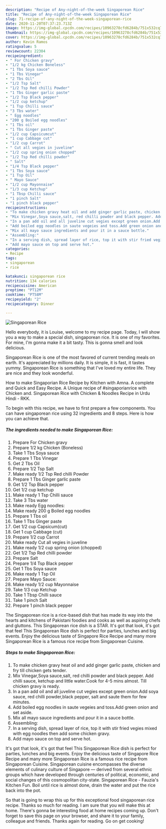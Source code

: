 ```yaml
---
description: "Recipe of Any-night-of-the-week Singaporean Rice"
title: "Recipe of Any-night-of-the-week Singaporean Rice"
slug: 71-recipe-of-any-night-of-the-week-singaporean-rice
date: 2020-11-20T07:37:23.713Z
image: https://img-global.cpcdn.com/recipes/10963278cfd6284b/751x532cq70/singaporean-rice-recipe-main-photo.jpg
thumbnail: https://img-global.cpcdn.com/recipes/10963278cfd6284b/751x532cq70/singaporean-rice-recipe-main-photo.jpg
cover: https://img-global.cpcdn.com/recipes/10963278cfd6284b/751x532cq70/singaporean-rice-recipe-main-photo.jpg
author: Kevin Ramos
ratingvalue: 5
reviewcount: 22304
recipeingredient:
- " For Chicken gravy"
- "1/2 kg Chicken Boneless"
- "1 Tbs Soya sauce"
- "1 Tbs Vinegar"
- "2 Tbs Oil"
- "1/2 Tsp Salt"
- "1/2 Tsp Red chilli Powder"
- "1 Tbs Ginger garlic paste"
- "1/2 Tsp Black pepper"
- "1/2 cup ketchup"
- "1 Tsp Chilli sauce"
- "3 Tbs water"
- " Egg noodles"
- "200 g Boiled egg noodles"
- "1 Tbs oil"
- "1 Tbs Ginger paste"
- "1/2 cup Capsicumcut"
- "1 cup Cabbage cut"
- "1/2 cup Carrot"
- " Cut all vegies in juveline"
- "1/2 cup spring onion chopped"
- "1/2 Tsp Red chilli powder"
- " Salt"
- "1/4 Tsp Black pepper"
- "1 Tbs Soya sauce"
- "1 Tsp Oil"
- " Mayo Sauce"
- "1/2 cup Mayonnaise"
- "1/3 cup Ketchup"
- "1 Tbsp Chilli sauce"
- "1 pinch Salt"
- "1 pinch black pepper"
recipeinstructions:
- "To make chicken gravy heat oil and add ginger garlic paste, chicken and fry till chicken gets tender."
- "Mix Vinegar,Soya sauce,salt, red chilli powder and black pepper. Add chilli sauce, ketchup and little water.Cook for 4-5 mins almost. Till chicken gravy is ready."
- "In a pan add oil and all juveline cut vegies except green onion.Add soya sauce, red chilli powder,black pepper, salt and saute them for few minutes."
- "Add boiled egg noodles in saute vegeies and toss.Add green onion and set aside."
- "Mix all mayo sauce ingredients and pour it in a sauce bottle."
- "Assembling:"
- "In a serving dish, spread layer of rice, top it with stir fried vegies mixed with egg noodles then add some chicken gravy."
- "Add mayo sauce on top and serve hot."
categories:
- Recipe
tags:
- singaporean
- rice

katakunci: singaporean rice 
nutrition: 134 calories
recipecuisine: American
preptime: "PT12M"
cooktime: "PT58M"
recipeyield: "2"
recipecategory: Dinner

---
```



![Singaporean Rice](https://img-global.cpcdn.com/recipes/10963278cfd6284b/751x532cq70/singaporean-rice-recipe-main-photo.jpg)

Hello everybody, it is Louise, welcome to my recipe page. Today, I will show you a way to make a special dish, singaporean rice. It is one of my favorites. For mine, I'm gonna make it a bit tasty. This is gonna smell and look delicious.

Singaporean Rice is one of the most favored of current trending meals on earth. It's appreciated by millions daily. It is simple, it is fast, it tastes yummy. Singaporean Rice is something that I've loved my entire life. They are nice and they look wonderful.

How to make Singaporian Rice Recipe by Kitchen with Amna. A complete and Quick and Easy Recipe. A Unique recipe of #singaporianrice with Chicken and. Singaporean Rice with Chicken &amp; Noodles Recipe in Urdu Hindi - RKK.


To begin with this recipe, we have to first prepare a few components. You can have singaporean rice using 32 ingredients and 8 steps. Here is how you can achieve that.

<!--inarticleads1-->

##### The ingredients needed to make Singaporean Rice:

1. Prepare  For Chicken gravy
1. Prepare 1/2 kg Chicken (Boneless)
1. Take 1 Tbs Soya sauce
1. Prepare 1 Tbs Vinegar
1. Get 2 Tbs Oil
1. Prepare 1/2 Tsp Salt
1. Make ready 1/2 Tsp Red chilli Powder
1. Prepare 1 Tbs Ginger garlic paste
1. Get 1/2 Tsp Black pepper
1. Get 1/2 cup ketchup
1. Make ready 1 Tsp Chilli sauce
1. Take 3 Tbs water
1. Make ready  Egg noodles:
1. Make ready 200 g Boiled egg noodles
1. Prepare 1 Tbs oil
1. Take 1 Tbs Ginger paste
1. Get 1/2 cup Capsicum(cut)
1. Get 1 cup Cabbage (cut)
1. Prepare 1/2 cup Carrot
1. Make ready  Cut all vegies in juveline
1. Make ready 1/2 cup spring onion (chopped)
1. Get 1/2 Tsp Red chilli powder
1. Prepare  Salt
1. Prepare 1/4 Tsp Black pepper
1. Get 1 Tbs Soya sauce
1. Make ready 1 Tsp Oil
1. Prepare  Mayo Sauce:
1. Make ready 1/2 cup Mayonnaise
1. Take 1/3 cup Ketchup
1. Take 1 Tbsp Chilli sauce
1. Take 1 pinch Salt
1. Prepare 1 pinch black pepper


The Singaporean rice is a rice-based dish that has made its way into the hearts and kitchens of Pakistani foodies and cooks as well as aspiring chefs and gluttons. This Singaporean rice dish is a STAR. It&#39;s got that look, it&#39;s got that feel This Singaporean Rice dish is perfect for parties, lunches and big events. Enjoy the delicious taste of Singapore Rice Recipe and many more Singaporean Rice is a famous rice recipe from Singaporean Cuisine. 

<!--inarticleads2-->

##### Steps to make Singaporean Rice:

1. To make chicken gravy heat oil and add ginger garlic paste, chicken and fry till chicken gets tender.
1. Mix Vinegar,Soya sauce,salt, red chilli powder and black pepper. Add chilli sauce, ketchup and little water.Cook for 4-5 mins almost. Till chicken gravy is ready.
1. In a pan add oil and all juveline cut vegies except green onion.Add soya sauce, red chilli powder,black pepper, salt and saute them for few minutes.
1. Add boiled egg noodles in saute vegeies and toss.Add green onion and set aside.
1. Mix all mayo sauce ingredients and pour it in a sauce bottle.
1. Assembling:
1. In a serving dish, spread layer of rice, top it with stir fried vegies mixed with egg noodles then add some chicken gravy.
1. Add mayo sauce on top and serve hot.


It&#39;s got that look, it&#39;s got that feel This Singaporean Rice dish is perfect for parties, lunches and big events. Enjoy the delicious taste of Singapore Rice Recipe and many more Singaporean Rice is a famous rice recipe from Singaporean Cuisine. Singaporean cuisine encompasses the diverse elements of culinary culture of Singapore — derived from several ethnic groups which have developed through centuries of political, economic, and social changes of this cosmopolitan city-state. Singaporean Rice - Fauzia&#39;s Kitchen Fun. Boil until rice is almost done, drain the water and put the rice back into the pot. 

So that is going to wrap this up for this exceptional food singaporean rice recipe. Thanks so much for reading. I am sure that you will make this at home. There's gonna be interesting food at home recipes coming up. Don't forget to save this page on your browser, and share it to your family, colleague and friends. Thanks again for reading. Go on get cooking!
